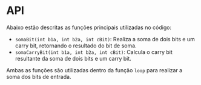 # API

Abaixo estão descritas as funções principais utilizadas no código:

- `somaBit(int b1a, int b2a, int cBit)`: Realiza a soma de dois bits e um carry bit, retornando o resultado do bit de soma.
- `somaCarryBit(int b1a, int b2a, int cBit)`: Calcula o carry bit resultante da soma de dois bits e um carry bit.

Ambas as funções são utilizadas dentro da função `loop` para realizar a soma dos bits de entrada.